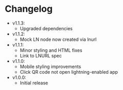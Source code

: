 # Changelog

* v1.1.3:
  * Upgraded dependencies
* v1.1.2:
  * Mock LN node now created via lnurl
* v1.1.1:
  * Minor styling and HTML fixes
  * Link to LNURL spec
* v1.1.0:
  * Mobile styling improvements
  * Click QR code not open lightning-enabled app
* v1.0.0:
  * Initial release
